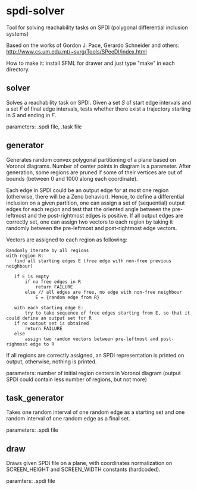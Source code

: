 # spdi-solver

Tool for solving reachability tasks on SPDI (polygonal differential inclusion systems)

Based on the works of Gordon J. Pace, Gerardo Schneider and others: http://www.cs.um.edu.mt/~svrg/Tools/SPeeDI/index.html

How to make it: install SFML for drawer and just type "make" in each directory.

## solver

Solves a reachability task on SPDI. Given a set *S* of start edge intervals and a set *F* of final edge intervals, tests whether there exist a trajectory starting in *S* and ending in *F*.

parameters: .spdi file, .task file

## generator

Generates random convex polygonal partitioning of a plane based on Voronoi diagrams. Number of center points in diagram is a parameter. After generation, some regions are pruned if some of their vertices are out of bounds (between 0 and 1000 along each coordinate).

Each edge in SPDI could be an output edge for at most one region (otherwise, there will be a Zeno behavior). Hence, to define a differential inclusion on a given partition, one can assign a set of (sequential) output edges for each region and test that the oriented angle between the pre-leftmost and the post-rightmost edges is positive. If all output edges are correctly set, one can assign two vectors to each region by taking it randomly between the pre-leftmost and post-rightmost edge vectors.

Vectors are assigned to each region as following:

```
Randomly iterate by all regions
with region R:
   find all starting edges E (free edge with non-free previous neighbour)
   
   if E is empty
       if no free edges in R
           return FAILURE
       else // all edges are free, no edge with non-free neighbour
           E = {random edge from R}

   with each starting edge E:
       try to take sequence of free edges starting from E, so that it could define an output set for R
   if no output set is obtained
       return FAILURE
   else
       assign two random vectors between pre-leftmost and post-righmost edge to R
```

If all regions are correctly assigned, an SPDI representation is printed on output, otherwise, nothing is printed.

parameters: number of initial region centers in Voronoi diagram (output SPDI could contain less number of regions, but not more)

## task_generator

Takes one random interval of one random edge as a starting set and one random interval of one random edge as a final set.

parameters: .spdi file

## draw

Draws given SPDI file on a plane, with coordinates normalization on SCREEN_HEIGHT and SCREEN_WIDTH constants (hardcoded).

paramters: .spdi file
